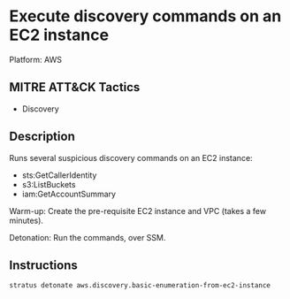 # Execute discovery commands on an EC2 instance

Platform: AWS

## MITRE ATT&CK Tactics

- Discovery

## Description


Runs several suspicious discovery commands on an EC2 instance:

- sts:GetCallerIdentity
- s3:ListBuckets
- iam:GetAccountSummary


Warm-up: Create the pre-requisite EC2 instance and VPC (takes a few minutes).

Detonation: Run the commands, over SSM.


## Instructions

```bash title="Detonate with Stratus Red Team"
stratus detonate aws.discovery.basic-enumeration-from-ec2-instance
```